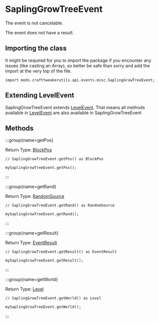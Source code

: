 # SaplingGrowTreeEvent

The event is not cancelable.

The event does not have a result.

## Importing the class

It might be required for you to import the package if you encounter any issues (like casting an Array), so better be safe than sorry and add the import at the very top of the file.
```zenscript
import mods.crafttweakerutils.api.events.misc.SaplingGrowTreeEvent;
```


## Extending LevelEvent

SaplingGrowTreeEvent extends [LevelEvent](/mods/sixikutils/utils/events/level/server/LevelEvent). That means all methods available in [LevelEvent](/mods/sixikutils/utils/events/level/server/LevelEvent) are also available in SaplingGrowTreeEvent

## Methods

:::group{name=getPos}

Return Type: [BlockPos](/vanilla/api/util/math/BlockPos)

```zenscript
// SaplingGrowTreeEvent.getPos() as BlockPos

mySaplingGrowTreeEvent.getPos();
```

:::

:::group{name=getRand}

Return Type: [RandomSource](/vanilla/api/util/math/RandomSource)

```zenscript
// SaplingGrowTreeEvent.getRand() as RandomSource

mySaplingGrowTreeEvent.getRand();
```

:::

:::group{name=getResult}

Return Type: [EventResult](/forge/api/event/EventResult)

```zenscript
// SaplingGrowTreeEvent.getResult() as EventResult

mySaplingGrowTreeEvent.getResult();
```

:::

:::group{name=getWorld}

Return Type: [Level](/vanilla/api/world/Level)

```zenscript
// SaplingGrowTreeEvent.getWorld() as Level

mySaplingGrowTreeEvent.getWorld();
```

:::



